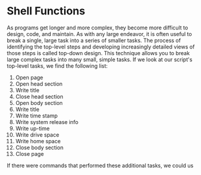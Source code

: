 # Shell Functions
As programs get longer and more complex, they become more difficult to design, code, and maintain. As with any large endeavor, it is often useful to break a single, large task into a series of smaller tasks.
The process of identifying the top-level steps and developing increasingly detailed views of those steps is called top-down design. This technique allows you to break large complex tasks into many small, simple tasks.
If we look at our script's top-level tasks, we find the following list:

1. Open page
2. Open head section
3. Write title
4. Close head section
5. Open body section
6. Write title
7. Write time stamp
8. Write system release info
9. Write up-time
10. Write drive space
11. Write home space
12. Close body section
13. Close page

 If there were commands that performed these additional tasks, we could us
<!--stackedit_data:
eyJoaXN0b3J5IjpbMjA1MjA0ODA3Ml19
-->